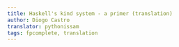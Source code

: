 ```yaml
---
title: Haskell's kind system - a primer (translation)
author: Diogo Castro
translator: pythonissam
tags: fpcomplete, translation
---
```

